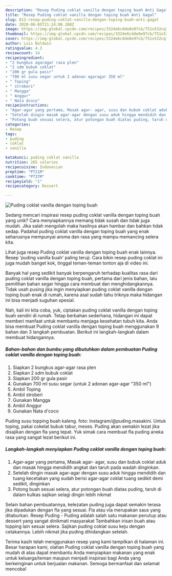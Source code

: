 ```yaml
---
description: "Resep Puding coklat vanilla dengan toping buah Anti Gagal"
title: "Resep Puding coklat vanilla dengan toping buah Anti Gagal"
slug: 812-resep-puding-coklat-vanilla-dengan-toping-buah-anti-gagal
date: 2020-08-05T21:24:08.208Z
image: https://img-global.cpcdn.com/recipes/3324e6cdde8e97cb/751x532cq70/puding-coklat-vanilla-dengan-toping-buah-foto-resep-utama.jpg
thumbnail: https://img-global.cpcdn.com/recipes/3324e6cdde8e97cb/751x532cq70/puding-coklat-vanilla-dengan-toping-buah-foto-resep-utama.jpg
cover: https://img-global.cpcdn.com/recipes/3324e6cdde8e97cb/751x532cq70/puding-coklat-vanilla-dengan-toping-buah-foto-resep-utama.jpg
author: Lois Baldwin
ratingvalue: 4.3
reviewcount: 14
recipeingredient:
- "2 bungkus agaragar rasa plen"
- "2 sdm bubuk coklat"
- "200 gr gula pasir"
- "700 ml susu segar untuk 2 adonan agaragar 350 ml"
- " Toping"
- " stroberi"
- " Mangga"
- " Anggur"
- " Nata dcoco"
recipeinstructions:
- "Agar-agar yang pertama, Masak agar- agar, susu dan bubuk coklat aduk dan masak hingga mendidih angkat dan taruh pada wadah dinginkan."
- "Setelah dingin masak agar-agar dengan susu aduk hingga mendidih dan tuang kecetakan yang sudah berisi agar-agar coklat tuang sedikit demi sedikit, dinginkan"
- "Potong buah sesuai selera, atur potongan buah diatas puding, taruh di dalam kulkas sajikan selagi dingin lebih nikmat"
categories:
- Resep
tags:
- puding
- coklat
- vanilla

katakunci: puding coklat vanilla 
nutrition: 265 calories
recipecuisine: Indonesian
preptime: "PT21M"
cooktime: "PT37M"
recipeyield: "1"
recipecategory: Dessert

---
```



![Puding coklat vanilla dengan toping buah](https://img-global.cpcdn.com/recipes/3324e6cdde8e97cb/751x532cq70/puding-coklat-vanilla-dengan-toping-buah-foto-resep-utama.jpg)

Sedang mencari inspirasi resep puding coklat vanilla dengan toping buah yang unik? Cara menyiapkannya memang tidak susah dan tidak juga mudah. Jika salah mengolah maka hasilnya akan hambar dan bahkan tidak sedap. Padahal puding coklat vanilla dengan toping buah yang enak seharusnya mempunyai aroma dan rasa yang mampu memancing selera kita.

Lihat juga resep Puding coklat vanilla dengan toping buah enak lainnya. Resep &#39;puding vanilla buah&#39; paling teruji. Cara bikin resep puding coklat ini juga mudah banget kok, tinggal teman-teman tonton aja di video ini.

Banyak hal yang sedikit banyak berpengaruh terhadap kualitas rasa dari puding coklat vanilla dengan toping buah, pertama dari jenis bahan, lalu pemilihan bahan segar hingga cara membuat dan menghidangkannya. Tidak usah pusing jika ingin menyiapkan puding coklat vanilla dengan toping buah enak di rumah, karena asal sudah tahu triknya maka hidangan ini bisa menjadi suguhan spesial.


Nah, kali ini kita coba, yuk, ciptakan puding coklat vanilla dengan toping buah sendiri di rumah. Tetap berbahan sederhana, hidangan ini dapat memberi manfaat untuk membantu menjaga kesehatan tubuh kita. Anda bisa membuat Puding coklat vanilla dengan toping buah menggunakan 9 bahan dan 3 langkah pembuatan. Berikut ini langkah-langkah dalam membuat hidangannya.

<!--inarticleads1-->

##### Bahan-bahan dan bumbu yang dibutuhkan dalam pembuatan Puding coklat vanilla dengan toping buah:

1. Siapkan 2 bungkus agar-agar rasa plen
1. Siapkan 2 sdm bubuk coklat
1. Siapkan 200 gr gula pasir
1. Gunakan 700 ml susu segar (untuk 2 adonan agar-agar &#34;350 ml&#34;)
1. Ambil  Toping
1. Ambil  stroberi
1. Gunakan  Mangga
1. Ambil  Anggur
1. Gunakan  Nata d&#39;coco


Puding susu topping buah kaleng. foto: Instagram/@puding.masakini. Untuk toping, pakai cokelat bubuk tabur, meses. Puding akan semakin lezat jika disajikan dengan fla yang tepat. Yuk simak cara membuat fla puding aneka rasa yang sangat lezat berikut ini. 

<!--inarticleads2-->

##### Langkah-langkah menyiapkan Puding coklat vanilla dengan toping buah:

1. Agar-agar yang pertama, Masak agar- agar, susu dan bubuk coklat aduk dan masak hingga mendidih angkat dan taruh pada wadah dinginkan.
1. Setelah dingin masak agar-agar dengan susu aduk hingga mendidih dan tuang kecetakan yang sudah berisi agar-agar coklat tuang sedikit demi sedikit, dinginkan
1. Potong buah sesuai selera, atur potongan buah diatas puding, taruh di dalam kulkas sajikan selagi dingin lebih nikmat


Selain bahan pembuatannya, kelezatan puding juga dapat semakin terasa jika dipadukan dengan fla yang sesuai. Fla atau vla merupakan saus yang ditaburkan. Resep Puding - Puding adalah salah satu makanan penutup atau dessert yang sangat dinikmati masyarakat Tambahkan irisan buah atau topping lain sesuai selera. Sajikan puding coklat susu keju dengan cetakannya. Lebih nikmat jika puding dihidangkan setelah. 

Terima kasih telah menggunakan resep yang kami tampilkan di halaman ini. Besar harapan kami, olahan Puding coklat vanilla dengan toping buah yang mudah di atas dapat membantu Anda menyiapkan makanan yang enak untuk keluarga/teman maupun menjadi inspirasi bagi Anda yang berkeinginan untuk berjualan makanan. Semoga bermanfaat dan selamat mencoba!
